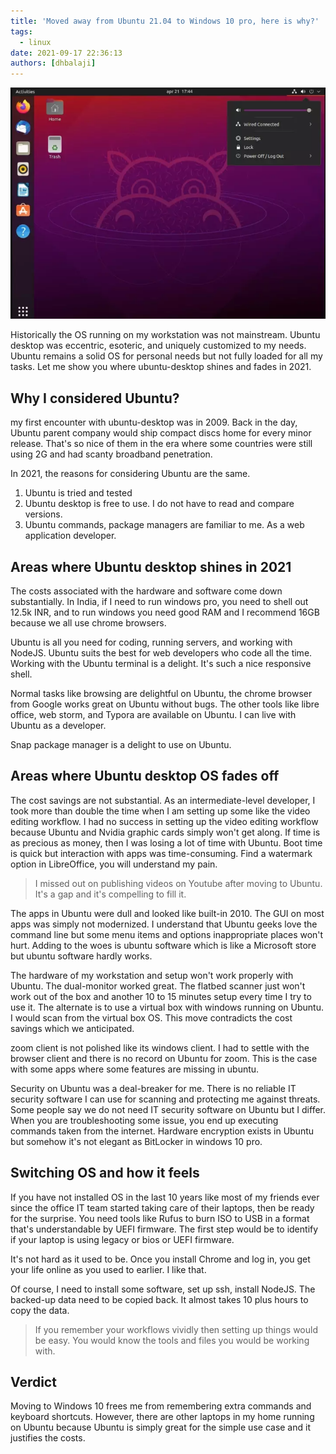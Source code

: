 ```yaml
---
title: 'Moved away from Ubuntu 21.04 to Windows 10 pro, here is why?'
tags:
  - linux
date: 2021-09-17 22:36:13
authors: [dhbalaji]
---
```


![Some alt text](./assets/ubuntu-21.04.webp)

Historically the OS running on my workstation was not mainstream. Ubuntu desktop was eccentric, esoteric, and uniquely customized to my needs. Ubuntu remains a solid OS for personal needs but not fully loaded for all my tasks. Let me show you where ubuntu-desktop shines and fades in 2021.


 
## Why I considered Ubuntu?

my first encounter with ubuntu-desktop was in 2009. Back in the day, Ubuntu parent company would ship compact discs home for every minor release. That's so nice of them in the era where some countries were still using 2G and had scanty broadband penetration.

In 2021, the reasons for considering Ubuntu are the same.

1. Ubuntu is tried and tested
2. Ubuntu desktop is free to use. I do not have to read and compare versions.
3. Ubuntu commands, package managers are familiar to me. As a web application developer.

## Areas where Ubuntu desktop shines in 2021

The costs associated with the hardware and software come down substantially. In India, if I need to run windows pro, you need to shell out 12.5k INR, and to run windows you need good RAM and I recommend 16GB because we all use chrome browsers.

Ubuntu is all you need for coding, running servers, and working with NodeJS. Ubuntu suits the best for web developers who code all the time. Working with the Ubuntu terminal is a delight. It's such a nice responsive shell.

Normal tasks like browsing are delightful on Ubuntu, the chrome browser from Google works great on Ubuntu without bugs. The other tools like libre office, web storm, and Typora are available on Ubuntu. I can live with Ubuntu as a developer.

Snap package manager is a delight to use on Ubuntu.

## Areas where Ubuntu desktop OS fades off

The cost savings are not substantial. As an intermediate-level developer, I took more than double the time when I am setting up some like the video editing workflow. I had no success in setting up the video editing workflow because Ubuntu and Nvidia graphic cards simply won't get along. If time is as precious as money, then I was losing a lot of time with Ubuntu. Boot time is quick but interaction with apps was time-consuming. Find a watermark option in LibreOffice, you will understand my pain.

> I missed out on publishing videos on Youtube after moving to Ubuntu. It's a gap and it's compelling to fill it.

The apps in Ubuntu were dull and looked like built-in 2010. The GUI on most apps was simply not modernized. I understand that Ubuntu geeks love the command line but some menu items and options inappropriate places won't hurt. Adding to the woes is ubuntu software which is like a Microsoft store but ubuntu software hardly works.

The hardware of my workstation and setup won't work properly with Ubuntu. The dual-monitor worked great. The flatbed scanner just won't work out of the box and another 10 to 15 minutes setup every time I try to use it. The alternate is to use a virtual box with windows running on Ubuntu. I would scan from the virtual box OS. This move contradicts the cost savings which we anticipated.

zoom client is not polished like its windows client. I had to settle with the browser client and there is no record on Ubuntu for zoom. This is the case with some apps where some features are missing in ubuntu.

Security on Ubuntu was a deal-breaker for me. There is no reliable IT security software I can use for scanning and protecting me against threats. Some people say we do not need IT security software on Ubuntu but I differ. When you are troubleshooting some issue, you end up executing commands taken from the internet. Hardware encryption exists in Ubuntu but somehow it's not elegant as BitLocker in windows 10 pro.

## Switching OS and how it feels

If you have not installed OS in the last 10 years like most of my friends ever since the office IT team started taking care of their laptops, then be ready for the surprise. You need tools like Rufus to burn ISO to USB in a format that's understandable by UEFI firmware. The first step would be to identify if your laptop is using legacy or bios or UEFI firmware.

It's not hard as it used to be. Once you install Chrome and log in, you get your life online as you used to earlier. I like that.

Of course, I need to install some software, set up ssh, install NodeJS. The backed-up data need to be copied back. It almost takes 10 plus hours to copy the data.

> If you remember your workflows vividly then setting up things would be easy. You would know the tools and files you would be working with.

## Verdict

Moving to Windows 10 frees me from remembering extra commands and keyboard shortcuts. However, there are other laptops in my home running on Ubuntu because Ubuntu is simply great for the simple use case and it justifies the costs.
